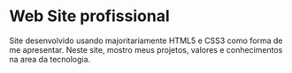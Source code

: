 # Web Site profissional
Site desenvolvido usando majoritariamente HTML5 e CSS3 como forma de me apresentar. Neste site, mostro meus projetos, valores e conhecimentos na area da tecnologia.
